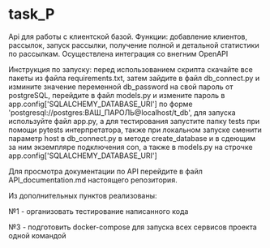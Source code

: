 # task_P

Api для работы с клиентской базой. Функции: добавление клиентов, рассылок, запуск рассылки, получение полной и детальной статистики по рассылкам. Осуществлена интеграция со внегним OpenAPI

Инструкция по запуску: перед использованием скрипта скачайте все пакеты из файла requirements.txt, затем зайдите в файл db_connect.py и измините значение переменной db_password на свой пароль от postgreSQL, перейдите в файл models.py и измените пароль в app.config['SQLALCHEMY_DATABASE_URI'] по форме 'postgresql://postgres:ВАШ_ПАРОЛЬ@localhost/t_db', для запуска используйте файл app.py, а для тестирования запустите папку tests при помощи pytests интерпретатора, также при локальном запуске сменити параметр host в db_connect.py в методе create_database и в сдеющим за ним экземпляре подключения con, а также в models.py на строчке app.config['SQLALCHEMY_DATABASE_URI']

Для просмотра документации по API перейдите в файл API_documentation.md наcтоящего репозитория.

Из дополнительных пунктов реализованы:

№1 - организовать тестирование написанного кода

№3 - подготовить docker-compose для запуска всех сервисов проекта одной командой
